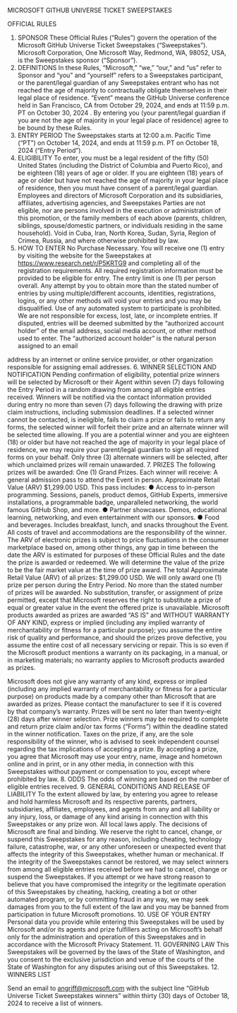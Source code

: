 MICROSOFT GITHUB UNIVERSE TICKET SWEEPSTAKES

OFFICIAL RULES

1. SPONSOR
These Official Rules (“Rules”) govern the operation of the Microsoft GitHub Universe Ticket Sweepstakes
(“Sweepstakes”). Microsoft Corporation, One Microsoft Way, Redmond, WA, 98052, USA, is the
Sweepstakes sponsor (“Sponsor”).
2. DEFINITIONS
In these Rules, “Microsoft,” “we,” “our,” and “us” refer to Sponsor and “you” and “yourself” refers to a
Sweepstakes participant, or the parent/legal guardian of any Sweepstakes entrant who has not reached
the age of majority to contractually obligate themselves in their legal place of residence. “Event” means
the GitHub Universe conference held in San Francisco, CA from October 29, 2024, and ends at 11:59
p.m. PT on October 30, 2024 . By entering you (your parent/legal guardian if you are not the age of
majority in your legal place of residence) agree to be bound by these Rules.
3. ENTRY PERIOD
The Sweepstakes starts at 12:00 a.m. Pacific Time (“PT”) on October 14, 2024, and ends at 11:59 p.m. PT
on October 18, 2024 (“Entry Period”).
4. ELIGIBILITY
To enter, you must be a legal resident of the fifty (50) United States (including the District of Columbia
and Puerto Rico), and be eighteen (18) years of age or older. If you are eighteen (18) years of age or
older but have not reached the age of majority in your legal place of residence, then you must have
consent of a parent/legal guardian.
Employees and directors of Microsoft Corporation and its subsidiaries, affiliates, advertising agencies,
and Sweepstakes Parties are not eligible, nor are persons involved in the execution or administration of
this promotion, or the family members of each above (parents, children, siblings, spouse/domestic
partners, or individuals residing in the same household). Void in Cuba, Iran, North Korea, Sudan, Syria,
Region of Crimea, Russia, and where otherwise prohibited by law.
5. HOW TO ENTER
No Purchase Necessary. You will receive one (1) entry by visiting the website for the Sweepstakes at
https://www.research.net/r/P5KRTG9 and completing all of the registration requirements. All required
registration information must be provided to be eligible for entry.
The entry limit is one (1) per person overall. Any attempt by you to obtain more than the stated number
of entries by using multiple/different accounts, identities, registrations, logins, or any other methods will
void your entries and you may be disqualified. Use of any automated system to participate is prohibited.
We are not responsible for excess, lost, late, or incomplete entries. If disputed, entries will be deemed
submitted by the “authorized account holder” of the email address, social media account, or other
method used to enter. The “authorized account holder” is the natural person assigned to an email

address by an internet or online service provider, or other organization responsible for assigning email
addresses.
6. WINNER SELECTION AND NOTIFICATION
Pending confirmation of eligibility, potential prize winners will be selected by Microsoft or their Agent
within seven (7) days following the Entry Period in a random drawing from among all eligible entries
received.
Winners will be notified via the contact information provided during entry no more than seven (7) days
following the drawing with prize claim instructions, including submission deadlines. If a selected winner
cannot be contacted, is ineligible, fails to claim a prize or fails to return any forms, the selected winner
will forfeit their prize and an alternate winner will be selected time allowing. If you are a potential
winner and you are eighteen (18) or older but have not reached the age of majority in your legal place of
residence, we may require your parent/legal guardian to sign all required forms on your behalf. Only
three (3) alternate winners will be selected, after which unclaimed prizes will remain unawarded.
7. PRIZES
The following prizes will be awarded:
One (1) Grand Prizes. Each winner will receive:
A general admission pass to attend the Event in person. Approximate Retail Value (ARV) $1,299.00 USD.
This pass includes:
● Access to in-person programming. Sessions, panels, product demos, GitHub Experts, immersive
installations, a programmable badge, unparalleled networking, the world famous GitHub Shop,
and more.
● Partner showcases. Demos, educational learning, networking, and even entertainment with our
sponsors.
● Food and beverages. Includes breakfast, lunch, and snacks throughout the Event.
All costs of travel and accommodations are the responsibility of the winner. The ARV of electronic prizes
is subject to price fluctuations in the consumer marketplace based on, among other things, any gap in
time between the date the ARV is estimated for purposes of these Official Rules and the date the prize is
awarded or redeemed. We will determine the value of the prize to be the fair market value at the time
of prize award.
The total Approximate Retail Value (ARV) of all prizes: $1,299.00 USD.
We will only award one (1) prize per person during the Entry Period. No more than the stated number of
prizes will be awarded. No substitution, transfer, or assignment of prize permitted, except that
Microsoft reserves the right to substitute a prize of equal or greater value in the event the offered prize
is unavailable. Microsoft products awarded as prizes are awarded “AS IS” and WITHOUT WARRANTY OF
ANY KIND, express or implied (including any implied warranty of merchantability or fitness for a
particular purpose); you assume the entire risk of quality and performance, and should the prizes prove
defective, you assume the entire cost of all necessary servicing or repair. This is so even if the Microsoft
product mentions a warranty on its packaging, in a manual, or in marketing materials; no warranty
applies to Microsoft products awarded as prizes.

Microsoft does not give any warranty of any kind, express or implied (including any implied warranty of
merchantability or fitness for a particular purpose) on products made by a company other than
Microsoft that are awarded as prizes. Please contact the manufacturer to see if it is covered by that
company’s warranty.
Prizes will be sent no later than twenty-eight (28) days after winner selection. Prize winners may be
required to complete and return prize claim and/or tax forms (“Forms”) within the deadline stated in
the winner notification. Taxes on the prize, if any, are the sole responsibility of the winner, who is
advised to seek independent counsel regarding the tax implications of accepting a prize. By accepting a
prize, you agree that Microsoft may use your entry, name, image and hometown online and in print, or
in any other media, in connection with this Sweepstakes without payment or compensation to you,
except where prohibited by law.
8. ODDS
The odds of winning are based on the number of eligible entries received.
9. GENERAL CONDITIONS AND RELEASE OF LIABILITY
To the extent allowed by law, by entering you agree to release and hold harmless Microsoft and its
respective parents, partners, subsidiaries, affiliates, employees, and agents from any and all liability or
any injury, loss, or damage of any kind arising in connection with this Sweepstakes or any prize won.
All local laws apply. The decisions of Microsoft are final and binding. We reserve the right to cancel,
change, or suspend this Sweepstakes for any reason, including cheating, technology failure, catastrophe,
war, or any other unforeseen or unexpected event that affects the integrity of this Sweepstakes,
whether human or mechanical. If the integrity of the Sweepstakes cannot be restored, we may select
winners from among all eligible entries received before we had to cancel, change or suspend the
Sweepstakes.
If you attempt or we have strong reason to believe that you have compromised the integrity or the
legitimate operation of this Sweepstakes by cheating, hacking, creating a bot or other automated
program, or by committing fraud in any way, we may seek damages from you to the full extent of the
law and you may be banned from participation in future Microsoft promotions.
10. USE OF YOUR ENTRY
Personal data you provide while entering this Sweepstakes will be used by Microsoft and/or its agents
and prize fulfillers acting on Microsoft’s behalf only for the administration and operation of this
Sweepstakes and in accordance with the Microsoft Privacy Statement.
11. GOVERNING LAW
This Sweepstakes will be governed by the laws of the State of Washington, and you consent to the
exclusive jurisdiction and venue of the courts of the State of Washington for any disputes arising out of
this Sweepstakes.
12. WINNERS LIST

Send an email to angriff@microsoft.com with the subject line “GitHub Universe Ticket Sweepstakes
winners” within thirty (30) days of October 18, 2024 to receive a list of winners.

